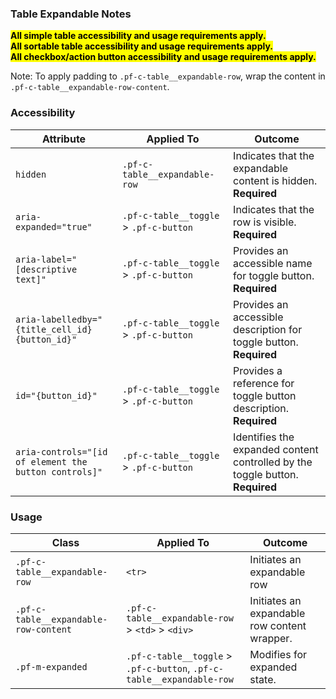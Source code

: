 ### Table Expandable Notes

<mark>**All simple table accessibility and usage requirements apply.**</mark>
<br>
<mark>**All sortable table accessibility and usage requirements apply.**</mark>
<br>
<mark>**All checkbox/action button accessibility and usage requirements apply.**</mark>

Note: To apply padding to `.pf-c-table__expandable-row`, wrap the content in `.pf-c-table__expandable-row-content`. 

### Accessibility
| Attribute | Applied To | Outcome |
| -- | -- | -- |
| `hidden`                                        | `.pf-c-table__expandable-row` | Indicates that the expandable content is hidden. **Required** |
| `aria-expanded="true"`                          | `.pf-c-table__toggle` > `.pf-c-button` | Indicates that the row is visible. **Required**|
| `aria-label="[descriptive text]"`               | `.pf-c-table__toggle` > `.pf-c-button` | Provides an accessible name for toggle button. **Required**|
| `aria-labelledby="{title_cell_id} {button_id}"` | `.pf-c-table__toggle` > `.pf-c-button` | Provides an accessible description for toggle button. **Required** |
| `id="{button_id}"`                              | `.pf-c-table__toggle` > `.pf-c-button` | Provides a reference for toggle button description. **Required** |
| `aria-controls="[id of element the button controls]"` | `.pf-c-table__toggle` > `.pf-c-button` | Identifies the expanded content controlled by the toggle button. **Required** |


### Usage

| Class | Applied To | Outcome |
| -- | -- | -- |
| `.pf-c-table__expandable-row`         | `<tr>`                                                                | Initiates an expandable row |
| `.pf-c-table__expandable-row-content` | `.pf-c-table__expandable-row` > `<td>` > `<div>`                      | Initiates an expandable row content wrapper. |
| `.pf-m-expanded`                      | `.pf-c-table__toggle` > `.pf-c-button`, `.pf-c-table__expandable-row` | Modifies for expanded state. |
